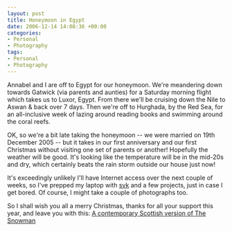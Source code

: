 ```yaml
---
layout: post
title: Honeymoon in Egypt
date: 2006-12-14 14:08:36 +00:00
categories:
- Personal
- Photography
tags:
- Personal
- Photography
---
```

Annabel and I are off to Egypt for our honeymoon.  We're meandering down towards Gatwick (via parents and aunties) for a Saturday morning flight which takes us to Luxor, Egypt.  From there we'll be cruising down the Nile to Aswan & back over 7 days.  Then we're off to Hurghada, by the Red Sea, for an all-inclusive week of lazing around reading books and swimming around the coral reefs.

OK, so we're a bit late taking the honeymoon -- we were married on 19th December 2005 -- but it takes in our first anniversary and our first Christmas without visiting one set of parents or another!  Hopefully the weather will be good.  It's looking like the temperature will be in the mid-20s and dry, which certainly beats the rain storm outside our house just now!

It's exceedingly unlikely I'll have Internet access over the next couple of weeks, so I've prepped my laptop with [svk](http://svk.bestpractical.com/) and a few projects, just in case I get bored.  Of course, I might take a couple of photographs too.

So I shall wish you all a merry Christmas, thanks for all your support this year, and leave you with this: [A contemporary Scottish version of The Snowman](http://irn-bru.co.uk/snowman/index.html)
